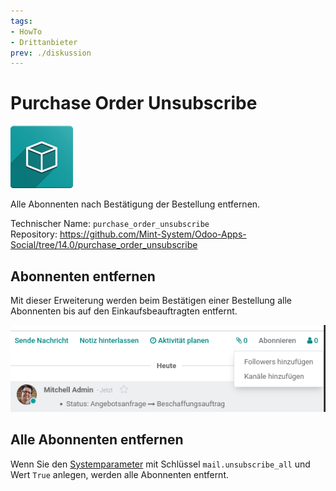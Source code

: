 ```yaml
---
tags:
- HowTo
- Drittanbieter
prev: ./diskussion
---
```

# Purchase Order Unsubscribe
![icon_oms_box](assets/icon_oms_box.png)

Alle Abonnenten nach Bestätigung der Bestellung entfernen.
 
Technischer Name: `purchase_order_unsubscribe`\
Repository: <https://github.com/Mint-System/Odoo-Apps-Social/tree/14.0/purchase_order_unsubscribe>

## Abonnenten entfernen

Mit dieser Erweiterung werden beim Bestätigen einer Bestellung alle Abonnenten bis auf den Einkaufsbeauftragten entfernt.

![](assets/Purchase%20Order%20Unsubscribe.png)

## Alle Abonnenten entfernen

Wenn Sie den [Systemparameter](Entwicklung.md#Systemparameter%20anlegen) mit Schlüssel `mail.unsubscribe_all` und Wert `True` anlegen, werden alle Abonnenten entfernt.